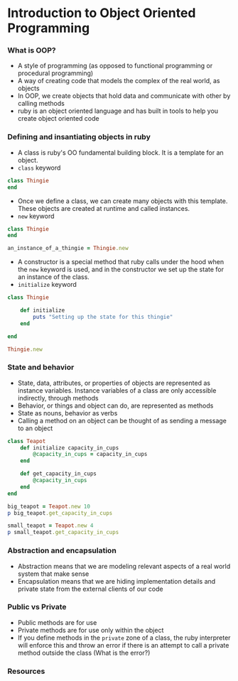 # Introduction to Object Oriented Programming

### What is OOP?
- A style of programming (as opposed to functional programming or procedural programming)
- A way of creating code that models the complex of the real world, as objects
- In OOP, we create objects that hold data and communicate with other by calling methods
- ruby is an object oriented language and has built in tools to help you create object oriented code

### Defining and insantiating objects in ruby
- A class is ruby's OO fundamental building block.  It is a template for an object.  
- `class` keyword
```ruby
class Thingie
end
```
- Once we define a class, we can create many objects with this template.  These objects are created at runtime and called instances.
- `new` keyword
```ruby
class Thingie
end

an_instance_of_a_thingie = Thingie.new
```
- A constructor is a special method that ruby calls under the hood when the `new` keyword is used, and in the constructor we set up the state for an instance of the class.
- `initialize` keyword
```ruby 
class Thingie

    def initialize
        puts "Setting up the state for this thingie"
    end

end

Thingie.new
```

### State and behavior
- State, data, attributes, or properties of objects are represented as instance variables.  Instance variables of a class are only accessible indirectly, through methods
- Behavior, or things and object can do, are represented as methods
- State as nouns, behavior as verbs
- Calling a method on an object can be thought of as sending a message to an object
```ruby
class Teapot
    def initialize capacity_in_cups
        @capacity_in_cups = capacity_in_cups
    end

    def get_capacity_in_cups
        @capacity_in_cups
    end
end

big_teapot = Teapot.new 10
p big_teapot.get_capacity_in_cups

small_teapot = Teapot.new 4
p small_teapot.get_capacity_in_cups
```

### Abstraction and encapsulation
- Abstraction means that we are modeling relevant aspects of a real world system that make sense
- Encapsulation means that we are hiding implementation details and private state from the external clients of our code


### Public vs Private
- Public methods are for use
- Private methods are for use only within the object
- If you define methods in the `private` zone of a class, the ruby interpreter will enforce this and throw an error if there is an attempt to call a private method outside the class (What is the error?)

### Resources
